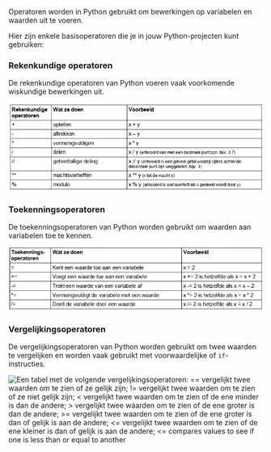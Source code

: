 Operatoren worden in Python gebruikt om bewerkingen op variabelen en waarden uit te voeren.

Hier zijn enkele basisoperatoren die je in jouw Python-projecten kunt gebruiken:

### Rekenkundige operatoren

De rekenkundige operatoren van Python voeren vaak voorkomende wiskundige bewerkingen uit.

![Een tabel met de volgende rekenkundige operatoren: + voert optelling uit; - voert aftrekking uit; *voert vermenigvuldiging uit; / voert deling uit; // voert verdiepingsdeling uit waarbij het antwoord een geheel getal is waarbij de decimalen worden verwijderd;** voert machtsverheffing uit; % voert de restwaarde-functie (modulo) uit.](images/arithmetic_operators.png)

### Toekenningsoperatoren

De toekenningsoperatoren van Python worden gebruikt om waarden aan variabelen toe te kennen.

![Een tabel met de volgende toekenningsoperatoren: = kent een waarde toe waaraan een variabele gelijk is; += telt een waarde op bij de variabele; -= trekt een waarde af van de variabele; *= vermenigvuldigt de variabele met een waarde; /= deelt de variabele door een waarde.](images/assignment_operators.png)

### Vergelijkingsoperatoren

De vergelijkingsoperatoren van Python worden gebruikt om twee waarden te vergelijken en worden vaak gebruikt met voorwaardelijke of `if`-instructies.

![Een tabel met de volgende vergelijkingsoperatoren: == vergelijkt twee waarden om te zien of ze gelijk zijn; != vergelijkt twee waarden om te zien of ze niet gelijk zijn; < vergelijkt twee waarden om te zien of de ene minder is dan de andere; > vergelijkt twee waarden om te zien of de ene groter is dan de andere; >= vergelijkt twee waarden om te zien of de ene groter is dan of gelijk is aan de andere; <= vergelijkt twee waarden om te zien of de ene kleiner is dan of gelijk is aan de andere; <= compares values to see if one is less than or equal to another](images/comparison_operators.png)

